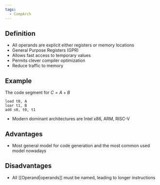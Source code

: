 ```yaml
---
tags:
  - CompArch
---
```

## Definition
- All operands are explicit either registers or memory locations 
- General Purpose Registers (GPR) 
- Allows fast access to temporary values 
- Permits clever compiler optimization 
- Reduce traffic to memory
## Example
The code segment for $C = A+B$
```
load t0, A
loar t1, B
add s0, t0, t1
```

- Modern dominant architectures are Intel x86, ARM, RISC-V
## Advantages
- Most general model for code generation and the most common used model nowadays
## Disadvantages
- All [[Operand|operands]] must be named, leading to longer instructions